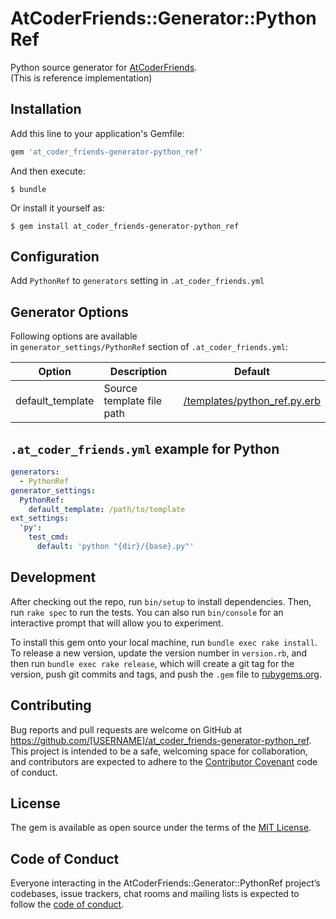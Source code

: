 # AtCoderFriends::Generator::PythonRef

Python source generator for [AtCoderFriends](https://github.com/nejiko96/at_coder_friends).  
(This is reference implementation)

## Installation

Add this line to your application's Gemfile:

```ruby
gem 'at_coder_friends-generator-python_ref'
```

And then execute:

    $ bundle

Or install it yourself as:

    $ gem install at_coder_friends-generator-python_ref

## Configuration

Add ```PythonRef``` to ```generators``` setting in ```.at_coder_friends.yml```

## Generator Options

Following options are available  
in ```generator_settings/PythonRef``` section of ```.at_coder_friends.yml```:

| Option | Description | Default |
|---------|-------------|---------|
|default_template|Source template file path|[/templates/python_ref.py.erb](/templates/python_ref.py.erb)|

## ```.at_coder_friends.yml``` example for Python
  ```YAML
  generators:
    - PythonRef
  generator_settings:
    PythonRef:
      default_template: /path/to/template
  ext_settings:
    'py':
      test_cmd:
        default: 'python "{dir}/{base}.py"'
  ```

## Development

After checking out the repo, run `bin/setup` to install dependencies. Then, run `rake spec` to run the tests. You can also run `bin/console` for an interactive prompt that will allow you to experiment.

To install this gem onto your local machine, run `bundle exec rake install`. To release a new version, update the version number in `version.rb`, and then run `bundle exec rake release`, which will create a git tag for the version, push git commits and tags, and push the `.gem` file to [rubygems.org](https://rubygems.org).

## Contributing

Bug reports and pull requests are welcome on GitHub at https://github.com/[USERNAME]/at_coder_friends-generator-python_ref. This project is intended to be a safe, welcoming space for collaboration, and contributors are expected to adhere to the [Contributor Covenant](http://contributor-covenant.org) code of conduct.

## License

The gem is available as open source under the terms of the [MIT License](https://opensource.org/licenses/MIT).

## Code of Conduct

Everyone interacting in the AtCoderFriends::Generator::PythonRef project’s codebases, issue trackers, chat rooms and mailing lists is expected to follow the [code of conduct](https://github.com/[USERNAME]/at_coder_friends-generator-python_ref/blob/master/CODE_OF_CONDUCT.md).
